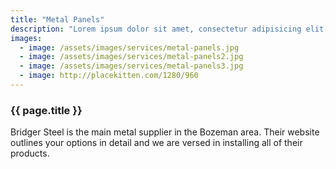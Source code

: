 ```yaml
---
title: "Metal Panels"
description: "Lorem ipsum dolor sit amet, consectetur adipisicing elit, sed do eiusmod tempor incididunt ut labore et dolore magna aliqua. Ut enim ad minim veniam, quis nostrud exercitation ullamco laboris nisi ut aliquip ex ea commodo consequat. Duis aute irure dolor in reprehenderit in voluptate velit esse cillum dolore eu fugiat nulla pariatur. Excepteur sint occaecat cupidatat non proident, sunt in culpa qui officia deserunt mollit anim id est laborum."
images:
  - image: /assets/images/services/metal-panels.jpg
  - image: /assets/images/services/metal-panels2.jpg
  - image: /assets/images/services/metal-panels3.jpg
  - image: http://placekitten.com/1280/960
---
```

<h3 class="title">{{ page.title }}</h3>

Bridger Steel is the main metal supplier in the Bozeman area. Their website outlines your options in detail and we are versed in installing all of their products.
